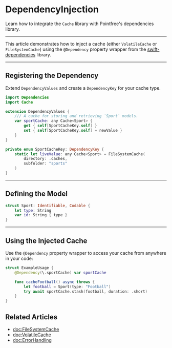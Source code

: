 # DependencyInjection

Learn how to integrate the `Cache` library with Pointfree's dependencies library.

---

This article demonstrates how to inject a cache (either `VolatileCache` or `FileSystemCache`) using the `@Dependency` property wrapper from the [swift-dependencies](https://github.com/pointfreeco/swift-dependencies) library.

---

## Registering the Dependency

Extend `DependencyValues` and create a `DependencyKey` for your cache type.

```swift
import Dependencies
import Cache

extension DependencyValues {
    /// A cache for storing and retrieving `Sport` models.
    var sportCache: any Cache<Sport> {
        get { self[SportCacheKey.self] }
        set { self[SportCacheKey.self] = newValue }
    }
}

private enum SportCacheKey: DependencyKey {
    static let liveValue: any Cache<Sport> = FileSystemCache(
        directory: .caches,
        subfolder: "sports"
    )
}
```

---

## Defining the Model

```swift
struct Sport: Identifiable, Codable {
    let type: String
    var id: String { type }
}
```

---

## Using the Injected Cache

Use the `@Dependency` property wrapper to access your cache from anywhere in your code:

```swift
struct ExampleUsage {
    @Dependency(\.sportCache) var sportCache

    func cacheFootball() async throws {
        let football = Sport(type: "Football")
        try await sportCache.stash(football, duration: .short)
    }
}
```

## Related Articles

- <doc:FileSystemCache>
- <doc:VolatileCache>
- <doc:ErrorHandling>
